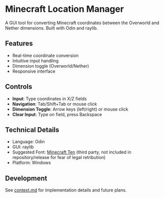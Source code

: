 # Minecraft Location Manager

A GUI tool for converting Minecraft coordinates between the Overworld and Nether dimensions. Built with Odin and raylib.

## Features
- Real-time coordinate conversion
- Intuitive input handling
- Dimension toggle (Overworld/Nether)
- Responsive interface

## Controls
- **Input**: Type coordinates in X/Z fields
- **Navigation**: Tab/Shift+Tab or mouse click
- **Dimension Toggle**: Arrow keys (left/right) or mouse click
- **Clear Input**: Type on field, press Backspace

## Technical Details
- Language: Odin
- GUI: raylib
- Suggested Font: [Minecraft Ten](https://www.fontspace.com/minecraft-ten-font-f40317) (third party, not included in repository/release for fear of legal retribution)
- Platform: Windows

## Development
See [context.md](context.md) for implementation details and future plans. 